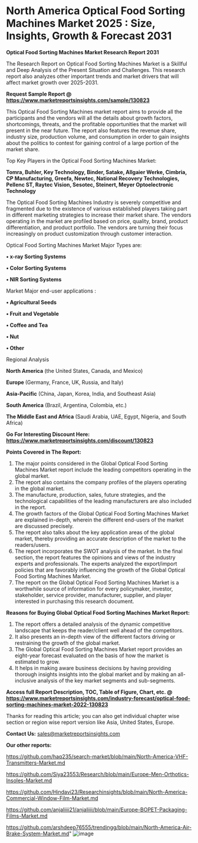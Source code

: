 # North America Optical Food Sorting Machines Market 2025 : Size, Insights, Growth & Forecast 2031

<strong>Optical Food Sorting Machines Market Research Report 2031</strong>

The Research Report on Optical Food Sorting Machines Market is a Skillful and Deep Analysis of the Present Situation and Challenges. This research report also analyzes other important trends and market drivers that will affect market growth over 2025-2031.

<strong>Request Sample Report @ <a href=https://www.marketreportsinsights.com/sample/130823>https://www.marketreportsinsights.com/sample/130823</a></strong>

This Optical Food Sorting Machines market report aims to provide all the participants and the vendors will all the details about growth factors, shortcomings, threats, and the profitable opportunities that the market will present in the near future. The report also features the revenue share, industry size, production volume, and consumption in order to gain insights about the politics to contest for gaining control of a large portion of the market share.

Top Key Players in the Optical Food Sorting Machines Market:

<strong>Tomra, Buhler, Key Technology, Binder, Satake, Allgaier Werke, Cimbria, CP Manufacturing, Greefa, Newtec, National Recovery Technologies, Pellenc ST, Raytec Vision, Sesotec, Steinert, Meyer Optoelectronic Technology</strong>

The Optical Food Sorting Machines Industry is severely competitive and fragmented due to the existence of various established players taking part in different marketing strategies to increase their market share. The vendors operating in the market are profiled based on price, quality, brand, product differentiation, and product portfolio. The vendors are turning their focus increasingly on product customization through customer interaction.

Optical Food Sorting Machines Market Major Types are:

<strong>• x-ray Sorting Systems

• Color Sorting Systems

• NIR Sorting Systems</strong>

Market Major end-user applications :

<strong>• Agricultural Seeds

• Fruit and Vegetable

• Coffee and Tea

• Nut

• Other</strong>

Regional Analysis

</u><strong><b>North America</b></strong> (the United States, Canada, and Mexico)

<strong><b>Europe </b></strong>(Germany, France, UK, Russia, and Italy)

<strong><b>Asia-Pacific</b></strong> (China, Japan, Korea, India, and Southeast Asia)

<strong><b>South America</b></strong> (Brazil, Argentina, Colombia, etc.)

<strong><b>The Middle East and Africa</b></strong> (Saudi Arabia, UAE, Egypt, Nigeria, and South Africa)

<strong>Go For Interesting Discount Here: <a href=https://www.marketreportsinsights.com/discount/130823>https://www.marketreportsinsights.com/discount/130823</a></strong>

<strong>Points Covered in The Report:</strong>
<ol>
  <li>The major points considered in the Global Optical Food Sorting Machines Market report include the leading competitors operating in the global market.</li>
  <li>The report also contains the company profiles of the players operating in the global market.</li>
  <li>The manufacture, production, sales, future strategies, and the technological capabilities of the leading manufacturers are also included in the report.</li>
  <li>The growth factors of the Global Optical Food Sorting Machines Market are explained in-depth, wherein the different end-users of the market are discussed precisely.</li>
  <li>The report also talks about the key application areas of the global market, thereby providing an accurate description of the market to the readers/users.</li>
  <li>The report incorporates the SWOT analysis of the market. In the final section, the report features the opinions and views of the industry experts and professionals. The experts analyzed the export/import policies that are favorably influencing the growth of the Global Optical Food Sorting Machines Market.</li>
  <li>The report on the Global Optical Food Sorting Machines Market is a worthwhile source of information for every policymaker, investor, stakeholder, service provider, manufacturer, supplier, and player interested in purchasing this research document.</li>
</ol>
<strong>Reasons for Buying Global Optical Food Sorting Machines Market Report:</strong>

<ol>
  <li>The report offers a detailed analysis of the dynamic competitive landscape that keeps the reader/client well ahead of the competitors.</li>
  <li>It also presents an in-depth view of the different factors driving or restraining the growth of the global market.</li>
  <li>The Global Optical Food Sorting Machines Market report provides an eight-year forecast evaluated on the basis of how the market is estimated to grow.</li>
  <li>It helps in making aware business decisions by having providing thorough insights insights into the global market and by making an all-inclusive analysis of the key market segments and sub-segments.</li>
</ol>
<strong>Access full Report Description, TOC, Table of Figure, Chart, etc. @ <a href=https://www.marketreportsinsights.com/industry-forecast/optical-food-sorting-machines-market-2022-130823>https://www.marketreportsinsights.com/industry-forecast/optical-food-sorting-machines-market-2022-130823</a></strong>


Thanks for reading this article; you can also get individual chapter wise section or region wise report version like Asia, United States, Europe.

<strong>Contact Us:</strong>
sales@marketreportsinsights.com

<strong>Our other reports:</strong>

<a href=https://github.com/haq235/search-market/blob/main/North-America-VHF-Transmitters-Market.md>https://github.com/haq235/search-market/blob/main/North-America-VHF-Transmitters-Market.md</a>

<a href=https://github.com/Siya23553/Research/blob/main/Europe-Men-Orthotics-Insoles-Market.md>https://github.com/Siya23553/Research/blob/main/Europe-Men-Orthotics-Insoles-Market.md</a>

<a href=https://github.com/Hindavi23/Researchinsights/blob/main/North-America-Commercial-Window-Film-Market.md>https://github.com/Hindavi23/Researchinsights/blob/main/North-America-Commercial-Window-Film-Market.md</a>

<a href=https://github.com/anjaliiii21/anjaliiii/blob/main/Europe-BOPET-Packaging-Films-Market.md>https://github.com/anjaliiii21/anjaliiii/blob/main/Europe-BOPET-Packaging-Films-Market.md</a>

<a href=https://github.com/arshdeep76555/trendingg/blob/main/North-America-Air-Brake-System-Market.md>https://github.com/arshdeep76555/trendingg/blob/main/North-America-Air-Brake-System-Market.md</a>"
![image](https://github.com/user-attachments/assets/a8983e04-142e-414e-a20d-2c8b89e0911b)
